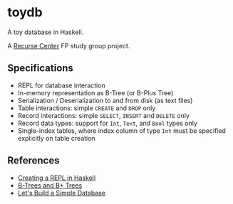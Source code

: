 # toydb

A toy database in Haskell.

A [Recurse Center](https://www.recurse.com/) FP study group project.


## Specifications 

* REPL for database interaction
* In-memory representation as B-Tree (or B-Plus Tree)
* Serialization / Deserialization to and from disk (as text files)
* Table interactions: simple `CREATE` and `DROP` only 
* Record interactions: simple `SELECT`, `INSERT` and `DELETE` only
* Record data types: support for `Int`, `Text`, and `Bool` types only 
* Single-index tables, where index column of type `Int` must be specified explicitly on table creation 


## References

* [Creating a REPL in Haskell](https://blogg.bekk.no/creating-a-repl-in-haskell-efcdef1deec2)
* [B-Trees and B+ Trees](https://www.youtube.com/watch?v=aZjYr87r1b8)
* [Let's Build a Simple Database](https://cstack.github.io/db_tutorial/)
